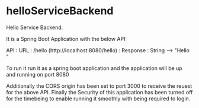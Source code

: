 # helloServiceBackend
Hello Service Backend.

It is a Spring Boot Application with the below API:

API : URL : /hello   (http://localhost:8080/hello)
    : Response : String --> "Hello <Name>"

To run it run it as a spring boot application and the application will be up and running on port 8080
  
  Additionally the CORS origin has been set to port 3000 to receive the reuest for the above API.
  Finally the Security of this application has been turned off for the timebeing to enable running it smoothly with being required to login.
